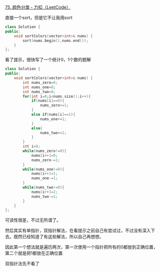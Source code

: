 [75. 颜色分类 - 力扣（LeetCode）](https://leetcode.cn/problems/sort-colors/?envType=study-plan-v2&envId=top-100-liked)

直接一个sort，但是它不让我用sort

```cpp
class Solution {
public:
    void sortColors(vector<int>& nums) {
        sort(nums.begin(),nums.end());
    }
};
```

看了提示，很快写了一个统计0，1个数的题解

```cpp
class Solution {
public:
    void sortColors(vector<int>& nums) {
        int nums_zero=0;
        int nums_one=0;
        int nums_two=0;
        for(int i=0;i<nums.size();i++){
            if(nums[i]==0){
                nums_zero+=1;
            }
            else if(nums[i]==1){
                nums_one+=1;
            }
            else{
                nums_two+=1;
            }
        }
        int i=0;
        while(nums_zero!=0){
            nums[i++]=0;
            nums_zero-=1;
        }
        while(nums_one!=0){
            nums[i++]=1;
            nums_one-=1;
        }
        while(nums_two!=0){
            nums[i++]=2;
            nums_two-=1;
        }
    }
};
```

可读性很差，不过无所谓了。

然后其实有单指针，双指针解法，在看提示之前自己有尝试过，不过没有深入下去。既然已经知道了有这些解法，所以自己再想想。

因此第一个想法就是遍历两次，第一次使用一个指针把所有的0都放到正确位置，第二个就是把1都放在正确位置

双指针法先不看了